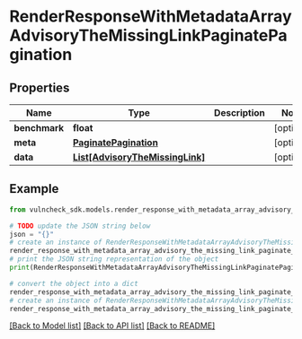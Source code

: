 # RenderResponseWithMetadataArrayAdvisoryTheMissingLinkPaginatePagination


## Properties

Name | Type | Description | Notes
------------ | ------------- | ------------- | -------------
**benchmark** | **float** |  | [optional] 
**meta** | [**PaginatePagination**](PaginatePagination.md) |  | [optional] 
**data** | [**List[AdvisoryTheMissingLink]**](AdvisoryTheMissingLink.md) |  | [optional] 

## Example

```python
from vulncheck_sdk.models.render_response_with_metadata_array_advisory_the_missing_link_paginate_pagination import RenderResponseWithMetadataArrayAdvisoryTheMissingLinkPaginatePagination

# TODO update the JSON string below
json = "{}"
# create an instance of RenderResponseWithMetadataArrayAdvisoryTheMissingLinkPaginatePagination from a JSON string
render_response_with_metadata_array_advisory_the_missing_link_paginate_pagination_instance = RenderResponseWithMetadataArrayAdvisoryTheMissingLinkPaginatePagination.from_json(json)
# print the JSON string representation of the object
print(RenderResponseWithMetadataArrayAdvisoryTheMissingLinkPaginatePagination.to_json())

# convert the object into a dict
render_response_with_metadata_array_advisory_the_missing_link_paginate_pagination_dict = render_response_with_metadata_array_advisory_the_missing_link_paginate_pagination_instance.to_dict()
# create an instance of RenderResponseWithMetadataArrayAdvisoryTheMissingLinkPaginatePagination from a dict
render_response_with_metadata_array_advisory_the_missing_link_paginate_pagination_from_dict = RenderResponseWithMetadataArrayAdvisoryTheMissingLinkPaginatePagination.from_dict(render_response_with_metadata_array_advisory_the_missing_link_paginate_pagination_dict)
```
[[Back to Model list]](../README.md#documentation-for-models) [[Back to API list]](../README.md#documentation-for-api-endpoints) [[Back to README]](../README.md)


